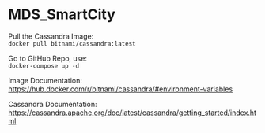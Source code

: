 # MDS_SmartCity

Pull the Cassandra Image:  
``docker pull bitnami/cassandra:latest``

Go to GitHub Repo, use:  
 ``docker-compose up -d``

Image Documentation:  
https://hub.docker.com/r/bitnami/cassandra/#environment-variables  

Cassandra Documentation:  
https://cassandra.apache.org/doc/latest/cassandra/getting_started/index.html  